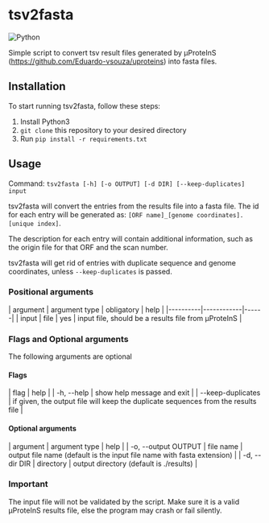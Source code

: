 # tsv2fasta
![Python](https://img.shields.io/badge/Python3-blue.svg)

Simple script to convert tsv result files generated by μProteInS
(https://github.com/Eduardo-vsouza/uproteins) into fasta files.

## Installation
To start running tsv2fasta, follow these steps:
1. Install Python3
2. `git clone` this repository to your desired directory
3. Run `pip install -r requirements.txt`

## Usage
Command: `tsv2fasta [-h] [-o OUTPUT] [-d DIR] [--keep-duplicates] input`

tsv2fasta will convert the entries from the results file into a fasta file. The id for
each entry will be generated as: `[ORF name]_[genome coordinates].[unique index]`.

The description for each entry will contain additional information, such as the origin
file for that ORF and the scan number.

tsv2fasta will get rid of entries with duplicate sequence and genome coordinates, unless
`--keep-duplicates` is passed.

### Positional arguments
| argument | argument type | obligatory | help |
|----------|------------|------|
| input    | file | yes | input file, should be a results file from μProteInS |

### Flags and Optional arguments
The following arguments are optional

#### Flags
| flag | help |
| -h, --help | show help message and exit |
| --keep-duplicates | if given, the output file will keep the duplicate sequences from the results file |

#### Optional arguments
| argument | argument type | help |
| -o, --output OUTPUT | file name | output file name (default is the input file name with fasta extension) |
| -d, --dir DIR | directory | output directory (default is ./results) |

### Important
The input file will not be validated by the script. Make sure it is a valid μProteInS results file, else the program may crash or fail silently.
